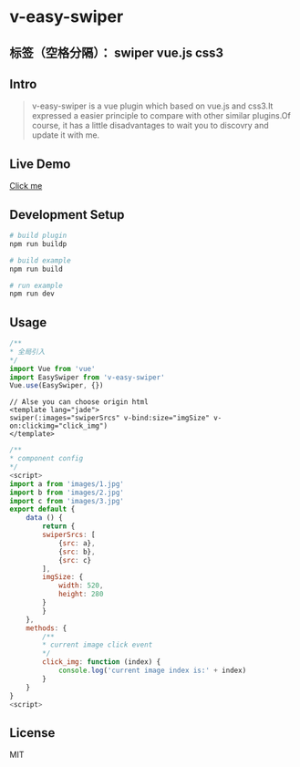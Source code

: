 # v-easy-swiper

标签（空格分隔）： swiper vue.js css3
---

## Intro
> v-easy-swiper is a vue plugin which based on vue.js and css3.It expressed a easier principle to compare with other similar plugins.Of course, it has a little disadvantages to wait you to discovry and update it with me.

## Live Demo
[Click me](https://github.com/wxhthx/v-easy-swiper "swiper") 

## Development Setup
``` bash
# build plugin
npm run buildp

# build example
npm run build

# run example
npm run dev
```

## Usage
```javascript
/**
* 全局引入
*/
import Vue from 'vue'
import EasySwiper from 'v-easy-swiper'
Vue.use(EasySwiper, {})
```
```JADE
// Alse you can choose origin html
<template lang="jade">
swiper(:images="swiperSrcs" v-bind:size="imgSize" v-on:clickimg="click_img")
</template>
```
```javascript
/**
* component config
*/
<script>
import a from 'images/1.jpg'
import b from 'images/2.jpg'
import c from 'images/3.jpg'
export default {
    data () {
        return {
        swiperSrcs: [
            {src: a},
            {src: b},
            {src: c}
        ],
        imgSize: {
            width: 520,
            height: 280
        }
        }
    },
    methods: {
        /**
        * current image click event
        */
        click_img: function (index) {
            console.log('current image index is:' + index)
        }
    }
}
<script>
```
## License
MIT

